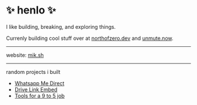 # ✨ henlo ✨
I like building, breaking, and exploring things.

Currenly building cool stuff over at [northofzero.dev](https://www.northofzero.dev/) and [unmute.now](https://unmute.now).

---
website: [mik.sh](https://mik.sh)

---
random projects i built

- [Whatsapp Me Direct](https://wame.direct)
- [Drive Link Embed](https://fun.mik.sh/drive-link-embed)
- [Tools for a 9 to 5 job](https://9to5.tools)
